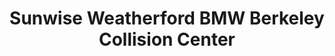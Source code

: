 ---
title: "Sunwise Weatherford BMW Berkeley Collision Center"
url: /berkeley/sunwise-weatherford-bmw-berkeley-collision-center/
shop: Autowerkstatt
---